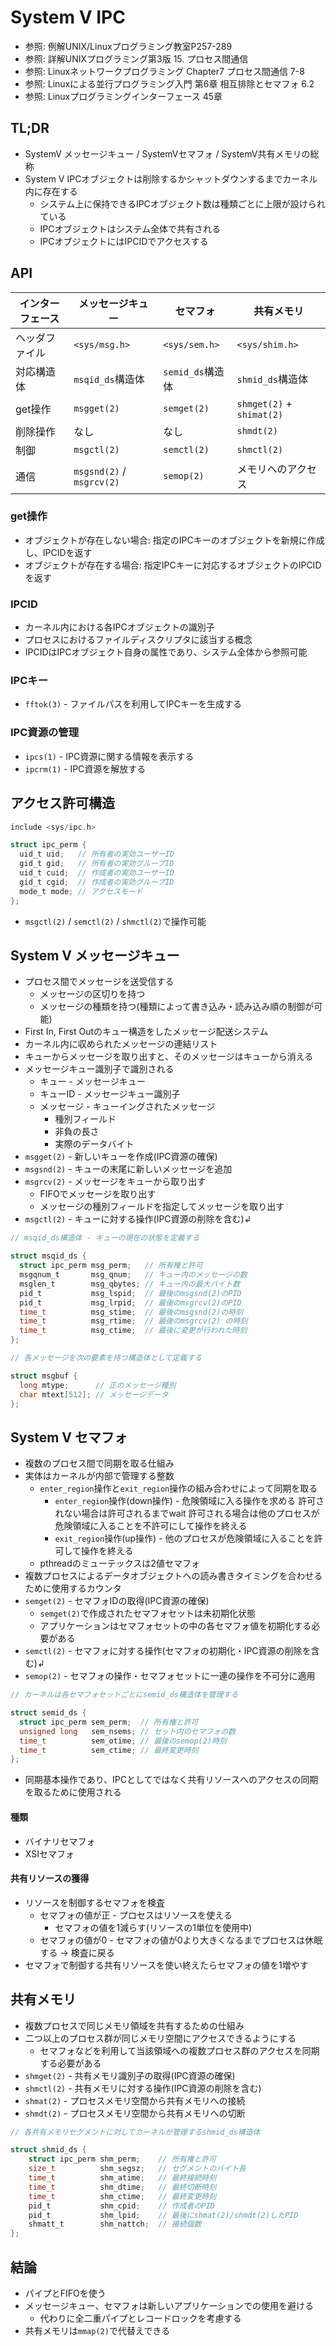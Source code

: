 # System V IPC
- 参照: 例解UNIX/Linuxプログラミング教室P257-289
- 参照: 詳解UNIXプログラミング第3版 15. プロセス間通信
- 参照: Linuxネットワークプログラミング Chapter7 プロセス間通信 7-8
- 参照: Linuxによる並行プログラミング入門 第6章 相互排除とセマフォ 6.2
- 参照: Linuxプログラミングインターフェース 45章

## TL;DR
- SystemV メッセージキュー / SystemVセマフォ / SystemV共有メモリの総称
- System V IPCオブジェクトは削除するかシャットダウンするまでカーネル内に存在する
  - システム上に保持できるIPCオブジェクト数は種類ごとに上限が設けられている
  - IPCオブジェクトはシステム全体で共有される
  - IPCオブジェクトにはIPCIDでアクセスする

## API

| インターフェース | メッセージキュー          | セマフォ         | 共有メモリ                |
| -                | -                         | -                | -                         |
| ヘッダファイル   | `<sys/msg.h>`             | `<sys/sem.h>`    | `<sys/shim.h>`            |
| 対応構造体       | `msqid_ds`構造体          | `semid_ds`構造体 | `shmid_ds`構造体          |
| get操作          | `msgget(2)`               | `semget(2)`      | `shmget(2)` + `shimat(2)` |
| 削除操作         | なし                      | なし             | `shmdt(2)`                |
| 制御             | `msgctl(2)`               | `semctl(2)`      | `shmctl(2)`               |
| 通信             | `msgsnd(2)` / `msgrcv(2)` | `semop(2)`       | メモリへのアクセス        |

### get操作
- オブジェクトが存在しない場合: 指定のIPCキーのオブジェクトを新規に作成し、IPCIDを返す
- オブジェクトが存在する場合: 指定IPCキーに対応するオブジェクトのIPCIDを返す

### IPCID
- カーネル内における各IPCオブジェクトの識別子
- プロセスにおけるファイルディスクリプタに該当する概念
- IPCIDはIPCオブジェクト自身の属性であり、システム全体から参照可能

### IPCキー
- `fftok(3)` - ファイルパスを利用してIPCキーを生成する

### IPC資源の管理
- `ipcs(1)` - IPC資源に関する情報を表示する
- `ipcrm(1)` - IPC資源を解放する

## アクセス許可構造
```c
include <sys/ipc.h>

struct ipc_perm {
  uid_t uid;   // 所有者の実効ユーザーID
  gid_t gid;   // 所有者の実効グループID
  uid_t cuid;  // 作成者の実効ユーザーID
  gid_t cgid;  // 作成者の実効グループID
  mode_t mode; // アクセスモード
};
```
- `msgctl(2)` / `semctl(2)` / `shmctl(2)`で操作可能

## System V メッセージキュー
- プロセス間でメッセージを送受信する
  - メッセージの区切りを持つ
  - メッセージの種類を持つ(種類によって書き込み・読み込み順の制御が可能)
- First In, First Outのキュー構造をしたメッセージ配送システム
- カーネル内に収められたメッセージの連結リスト
- キューからメッセージを取り出すと、そのメッセージはキューから消える
- メッセージキュー識別子で識別される
  - キュー - メッセージキュー
  - キューID - メッセージキュー識別子
  - メッセージ - キューイングされたメッセージ
    - 種別フィールド
    - 非負の長さ
    - 実際のデータバイト
- `msgget(2)` - 新しいキューを作成(IPC資源の確保)
- `msgsnd(2)` - キューの末尾に新しいメッセージを追加
- `msgrcv(2)` - メッセージをキューから取り出す
  - FIFOでメッセージを取り出す
  - メッセージの種別フィールドを指定してメッセージを取り出す
- `msgctl(2)` - キューに対する操作(IPC資源の削除を含む)↲

```c
// msqid_ds構造体 - キューの現在の状態を定義する

struct msqid_ds {
  struct ipc_perm msg_perm;   // 所有権と許可
  msgqnum_t       msg_qnum;   // キュー内のメッセージの数
  msglen_t        msg_qbytes; // キュー内の最大バイト数
  pid_t           msg_lspid;  // 最後のmsgsnd(2)のPID
  pid_t           msg_lrpid;  // 最後のmsgrcv(2)のPID
  time_t          msg_stime;  // 最後のmsgsnd(2)の時刻
  time_t          msg_rtime;  // 最後のmsgrcv(2) の時刻
  time_t          msg_ctime;  // 最後に変更が行われた時刻
};
```

```c
// 各メッセージを次の要素を持つ構造体として定義する

struct msgbuf {
  long mtype;      // 正のメッセージ種別
  char mtext[512]; // メッセージデータ
};
```

## System V セマフォ
- 複数のプロセス間で同期を取る仕組み
- 実体はカーネルが内部で管理する整数
  - `enter_region`操作と`exit_region`操作の組み合わせによって同期を取る
    - `enter_region`操作(down操作) - 危険領域に入る操作を求める
      許可されない場合は許可されるまでwait
      許可される場合は他のプロセスが危険領域に入ることを不許可にして操作を終える
    - `exit_region`操作(up操作) - 他のプロセスが危険領域に入ることを許可して操作を終える
  - pthreadのミューテックスは2値セマフォ
- 複数プロセスによるデータオブジェクトへの読み書きタイミングを合わせるために使用するカウンタ
- `semget(2)` - セマフォIDの取得(IPC資源の確保)
  - `semget(2)`で作成されたセマフォセットは未初期化状態
  - アプリケーションはセマフォセットの中の各セマフォ値を初期化する必要がある
- `semctl(2)` - セマフォに対する操作(セマフォの初期化・IPC資源の削除を含む)↲
- `semop(2)` - セマフォの操作・セマフォセットに一連の操作を不可分に適用

```c
// カーネルは各セマフォセットごとにsemid_ds構造体を管理する

struct semid_ds {
  struct ipc_perm sem_perm;  // 所有権と許可
  unsigned long   sem_nsems; // セット内のセマフォの数
  time_t          sem_otime; // 最後のsemop(2)時刻
  time_t          sem_ctime; // 最終変更時刻
};
```

- 同期基本操作であり、IPCとしてではなく共有リソースへのアクセスの同期を取るために使用される

#### 種類
- バイナリセマフォ
- XSIセマフォ

#### 共有リソースの獲得
- リソースを制御するセマフォを検査
  - セマフォの値が正 - プロセスはリソースを使える
    - セマフォの値を1減らす(リソースの1単位を使用中)
  - セマフォの値が0 - セマフォの値が0より大きくなるまでプロセスは休眠する -> 検査に戻る
- セマフォで制御する共有リソースを使い終えたらセマフォの値を1増やす

## 共有メモリ
- 複数プロセスで同じメモリ領域を共有するための仕組み
- 二つ以上のプロセス群が同じメモリ空間にアクセスできるようにする
  - セマフォなどを利用して当該領域への複数プロセス群のアクセスを同期する必要がある
- `shmget(2)` - 共有メモリ識別子の取得(IPC資源の確保)
- `shmctl(2)` - 共有メモリに対する操作(IPC資源の削除を含む)
- `shmat(2)` - プロセスメモリ空間から共有メモリへの接続
- `shmdt(2)` - プロセスメモリ空間から共有メモリへの切断

```c
// 各共有メモリセグメントに対してカーネルが管理するshmid_ds構造体

struct shmid_ds {
    struct ipc_perm shm_perm;    // 所有権と許可
    size_t          shm_segsz;   // セグメントのバイト長
    time_t          shm_atime;   // 最終接続時刻
    time_t          shm_dtime;   // 最終切断時刻
    time_t          shm_ctime;   // 最終変更時刻
    pid_t           shm_cpid;    // 作成者のPID
    pid_t           shm_lpid;    // 最後にshmat(2)/shmdt(2)したPID
    shmatt_t        shm_nattch;  // 接続個数
};
```

## 結論
- パイプとFIFOを使う
- メッセージキュー、セマフォは新しいアプリケーションでの使用を避ける
  - 代わりに全二重パイプとレコードロックを考慮する
- 共有メモリは`mmap(2)`で代替えできる
